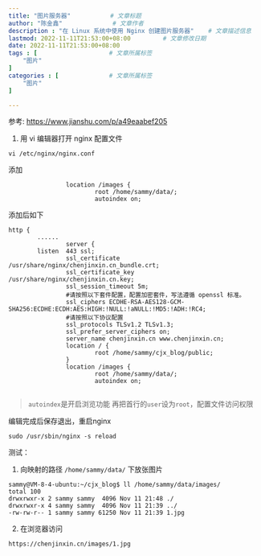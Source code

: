 ```yaml
---
title: "图片服务器"           # 文章标题
author: "陈金鑫"              # 文章作者
description : "在 Linux 系统中使用 Nginx 创建图片服务器"    # 文章描述信息
lastmod: 2022-11-11T21:53:00+08:00         # 文章修改日期
date: 2022-11-11T21:53:00+08:00
tags : [                    # 文章所属标签
    "图片"
]
categories : [              # 文章所属标签
    "图片"
]

---
```

参考: https://www.jianshu.com/p/a49eaabef205

1. 用 vi 编辑器打开 nginx 配置文件

`vi /etc/nginx/nginx.conf`

添加
```
                location /images {
                        root /home/sammy/data/;
                        autoindex on;
```
添加后如下
```
http {
        ......
                server {
        listen  443 ssl;
                ssl_certificate /usr/share/nginx/chenjinxin.cn_bundle.crt;
                ssl_certificate_key /usr/share/nginx/chenjinxin.cn.key;
                ssl_session_timeout 5m;
                #请按照以下套件配置，配置加密套件，写法遵循 openssl 标准。
                ssl_ciphers ECDHE-RSA-AES128-GCM-SHA256:ECDHE:ECDH:AES:HIGH:!NULL:!aNULL:!MD5:!ADH:!RC4;
                #请按照以下协议配置
                ssl_protocols TLSv1.2 TLSv1.3;
                ssl_prefer_server_ciphers on;
                server_name chenjinxin.cn www.chenjinxin.cn;
                location / {
                        root /home/sammy/cjx_blog/public;
                }
                location /images {
                        root /home/sammy/data/;
                        autoindex on;
           
```
> `autoindex`是开启浏览功能
> 再把首行的`user`设为`root`，配置文件访问权限

编辑完成后保存退出，重启nginx

```
sudo /usr/sbin/nginx -s reload
```

测试：

1. 向映射的路径 `/home/sammy/data/` 下放张图片
```
sammy@VM-8-4-ubuntu:~/cjx_blog$ ll /home/sammy/data/images/
total 100
drwxrwxr-x 2 sammy sammy  4096 Nov 11 21:48 ./
drwxrwxr-x 4 sammy sammy  4096 Nov 11 21:39 ../
-rw-rw-r-- 1 sammy sammy 61250 Nov 11 21:39 1.jpg
```
2. 在浏览器访问
```
https://chenjinxin.cn/images/1.jpg
```
